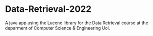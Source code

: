 # Data-Retrieval-2022
A java app using the Lucene library for the Data Retrieval course at the deparment of Computer Science &amp; Engineering UoI.
